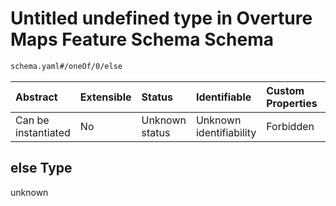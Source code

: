 # Untitled undefined type in Overture Maps Feature Schema Schema

```txt
schema.yaml#/oneOf/0/else
```



| Abstract            | Extensible | Status         | Identifiable            | Custom Properties | Additional Properties | Access Restrictions | Defined In                                                                                     |
| :------------------ | :--------- | :------------- | :---------------------- | :---------------- | :-------------------- | :------------------ | :--------------------------------------------------------------------------------------------- |
| Can be instantiated | No         | Unknown status | Unknown identifiability | Forbidden         | Allowed               | none                | [schema.yaml\*](../../../../../../../tmp/jsonschema/schema/schema.yaml "open original schema") |

## else Type

unknown
